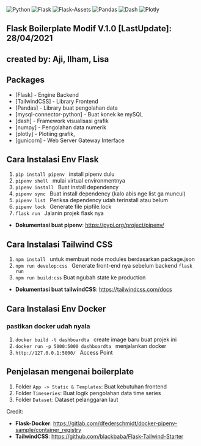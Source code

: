 ![Python](https://img.shields.io/badge/Python-^3.8-blue.svg?logo=python&longCache=true&logoColor=white&colorB=5e81ac&style=flat-square&colorA=4c566a)
![Flask](https://img.shields.io/badge/Flask-1.1.2-blue.svg?longCache=true&logo=flask&style=flat-square&logoColor=white&colorB=5e81ac&colorA=4c566a)
![Flask-Assets](https://img.shields.io/badge/Flask--Assets-v2.0-blue.svg?longCache=true&logo=flask&style=flat-square&logoColor=white&colorB=5e81ac&colorA=4c566a)
![Pandas](https://img.shields.io/badge/Pandas-v^1.0.0-blue.svg?longCache=true&logo=python&longCache=true&style=flat-square&logoColor=white&colorB=5e81ac&colorA=4c566a)
![Dash](https://img.shields.io/badge/Dash-v1.12.0-blue.svg?longCache=true&logo=python&longCache=true&style=flat-square&logoColor=white&colorB=5e81ac&colorA=4c566a)
![Plotly](https://img.shields.io/badge/Plotly-v4.8.1-blue.svg?longCache=true&logo=python&longCache=true&style=flat-square&logoColor=white&colorB=5e81ac&colorA=4c566a)

## Flask Boilerplate Modif V.1.0 [LastUpdate]: 28/04/2021

## created by: Aji, Ilham, Lisa

## Packages

- [Flask] - Engine Backend
- [TailwindCSS] - Library Frontend
- [Pandas] - Library buat pengolahan data
- [mysql-connector-python] - Buat konek ke mySQL
- [dash] - Framework visualisasi grafik
- [numpy] - Pengolahan data numerik
- [plotly] - Plotiing grafik,
- [gunicorn] - Web Server Gateway Interface

## Cara Instalasi Env Flask

1. `pip install pipenv ` install pipenv dulu
2. `pipenv shell ` mulai virtual environmentnya
3. `pipenv install ` Buat install dependency
4. `pipenv sync ` Buat install dependency (kalo abis nge list ga muncul)
5. `pipenv list ` Periksa dependency udah terinstall atau belum
6. `pipenv lock ` Generate file pipfile.lock
7. `flask run ` Jalanin projek flask nya

- **Dokumentasi buat pipenv**: https://pypi.org/project/pipenv/

## Cara Instalasi Tailwind CSS

1. `npm install ` untuk membuat node modules berdasarkan package.json
2. `npm run develop:css ` Generate front-end nya sebelum backend `flask run `
3. `npm run build:css` Buat ngubah state ke production

- **Dokumentasi buat tailwindCSS**: https://tailwindcss.com/docs

## Cara Instalasi Env Docker

### pastikan docker udah nyala

1. `docker build -t dashboardta ` create image baru buat projek ini
2. `docker run -p 5000:5000 dashboardta ` menjalankan docker
3. `http://127.0.0.1:5000/ ` Access Point

## Penjelasan mengenai boilerplate

1. Folder `App -> Static & Templates`: Buat kebutuhan frontend
2. Folder `Timeseries`: Buat logik pengolahan data time series
3. Folder `Dataset`: Dataset pelanggaran laut

Credit:

- **Flask-Docker**: https://gitlab.com/dfederschmidt/docker-pipenv-sample/container_registry
- **TailwindCSS**: https://github.com/blackbaba/Flask-Tailwind-Starter
